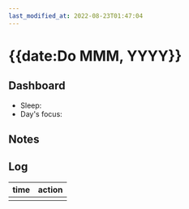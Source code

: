 ```yaml
---
last_modified_at: 2022-08-23T01:47:04
---
```

# {{date:Do MMM, YYYY}}

## Dashboard
- Sleep:
- Day's focus:


## Notes





## Log
| time | action |
| ---- | ------ |
|      |        |
 
